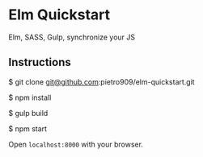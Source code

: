 # Elm Quickstart
Elm, SASS, Gulp, synchronize your JS

## Instructions

$ git clone git@github.com:pietro909/elm-quickstart.git

$ npm install

$ gulp build

$ npm start

Open `localhost:8000` with your browser.
